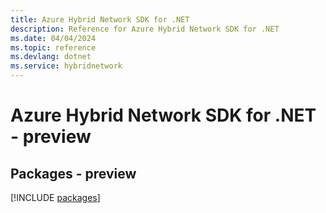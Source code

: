 ```yaml
---
title: Azure Hybrid Network SDK for .NET
description: Reference for Azure Hybrid Network SDK for .NET
ms.date: 04/04/2024
ms.topic: reference
ms.devlang: dotnet
ms.service: hybridnetwork
---
```

# Azure Hybrid Network SDK for .NET - preview
## Packages - preview
[!INCLUDE [packages](hybrid-network-index.md)]